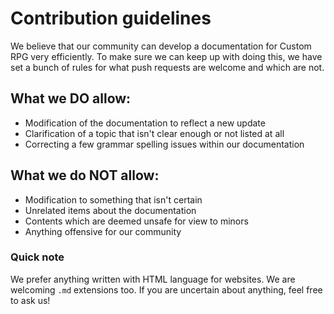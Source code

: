 # Contribution guidelines

We believe that our community can develop a documentation for Custom RPG very efficiently.
To make sure we can keep up with doing this, we have set a bunch of rules for what push requests are welcome and which are not.

## What we DO allow:
* Modification of the documentation to reflect a new update
* Clarification of a topic that isn't clear enough or not listed at all
* Correcting a few grammar spelling issues within our documentation

## What we do NOT allow:
* Modification to something that isn't certain
* Unrelated items about the documentation
* Contents which are deemed unsafe for view to minors
* Anything offensive for our community

### Quick note
We prefer anything written with HTML language for websites. We are welcoming `.md` extensions too. If you are uncertain about anything, feel free to ask us!
